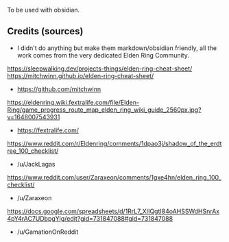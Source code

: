 To be used with obsidian.

## Credits (sources)
- I didn't do anything but make them markdown/obsidian friendly, all the work comes from the very dedicated Elden Ring Community.

https://sleepwalking.dev/projects-things/elden-ring-cheat-sheet/
https://mitchwinn.github.io/elden-ring-cheat-sheet/
  - https://github.com/mitchwinn

https://eldenring.wiki.fextralife.com/file/Elden-Ring/game_progress_route_map_elden_ring_wiki_guide_2560px.jpg?v=1648007543931
  - https://fextralife.com/

https://www.reddit.com/r/Eldenring/comments/1dpao3j/shadow_of_the_erdtree_100_checklist/
  - /u/JackLagas

https://www.reddit.com/user/Zaraxeon/comments/1gxe4hn/elden_ring_100_checklist/
  - /u/Zaraxeon

https://docs.google.com/spreadsheets/d/1RrL7_XIIQgtI84oAHSSWdHSnrAx4pY4rAC7UDbpgYlg/edit?gid=731847088#gid=731847088
  - /u/GamationOnReddit
